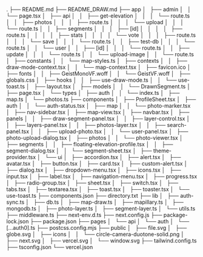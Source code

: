 .
├── README.md
├── README_DRAW.md
├── app
│   ├── admin
│   │   └── page.tsx
│   ├── api
│   │   ├── get-elevation
│   │   │   └── route.ts
│   │   ├── photos
│   │   │   ├── route.ts
│   │   │   └── upload
│   │   │       └── route.ts
│   │   ├── segments
│   │   │   ├── [id]
│   │   │   │   ├── route.ts
│   │   │   │   ├── stats
│   │   │   │   └── vote
│   │   │   ├── route.ts
│   │   │   └── save
│   │   │       └── route.ts
│   │   ├── test-db
│   │   │   └── route.ts
│   │   └── user
│   │       ├── [id]
│   │       │   └── route.ts
│   │       ├── update
│   │       │   └── route.ts
│   │       └── upload-image
│   │           └── route.ts
│   ├── constants
│   │   └── map-styles.ts
│   ├── contexts
│   │   ├── draw-mode-context.tsx
│   │   └── map-context.tsx
│   ├── favicon.ico
│   ├── fonts
│   │   ├── GeistMonoVF.woff
│   │   └── GeistVF.woff
│   ├── globals.css
│   ├── hooks
│   │   ├── use-draw-mode.ts
│   │   └── use-toast.ts
│   ├── layout.tsx
│   ├── models
│   │   └── DrawnSegment.ts
│   ├── page.tsx
│   └── types
│       ├── auth
│       │   └── index.ts
│       ├── map.ts
│       └── photos.ts
├── components
│   ├── ProfileSheet.tsx
│   ├── auth
│   │   └── auth-status.tsx
│   ├── map
│   │   └── photo-marker.tsx
│   ├── nav-sidebar.tsx
│   ├── map-view.tsx
│   ├── navbar.tsx
│   ├── panels
│   │   ├── draw-segment-panel.tsx
│   │   ├── layer-control.tsx
│   │   ├── layers-panel.tsx
│   │   ├── photos-layer.tsx
│   │   ├── search-panel.tsx
│   │   ├── upload-photo.tsx
│   │   └── user-panel.tsx
│   ├── photo-upload-dialog.tsx
│   ├── photos
│   │   └── photo-viewer.tsx
│   ├── segments
│   │   ├── floating-elevation-profile.tsx
│   │   ├── segment-dialog.tsx
│   │   └── segment-sheet.tsx
│   ├── theme-provider.tsx
│   └── ui
│       ├── accordion.tsx
│       ├── alert.tsx
│       ├── avatar.tsx
│       ├── button.tsx
│       ├── card.tsx
│       ├── custom-alert.tsx
│       ├── dialog.tsx
│       ├── dropdown-menu.tsx
│       ├── icons.tsx
│       ├── input.tsx
│       ├── label.tsx
│       ├── navigation-menu.tsx
│       ├── progress.tsx
│       ├── radio-group.tsx
│       ├── sheet.tsx
│       ├── switch.tsx
│       ├── tabs.tsx
│       ├── textarea.tsx
│       ├── toast.tsx
│       ├── toaster.tsx
│       └── use-toast.ts
├── components.json
├── directory.txt
├── lib
│   ├── auth-sync.ts
│   ├── db.ts
│   ├── map-draw.ts
│   ├── mapillary.ts
│   ├── mongodb.ts
│   ├── photo-layer.ts
│   ├── segment-layer.ts
│   └── utils.ts
├── middleware.ts
├── next-env.d.ts
├── next.config.js
├── package-lock.json
├── package.json
├── pages
│   └── api
│       └── auth
│           └── [...auth0].ts
├── postcss.config.mjs
├── public
│   ├── file.svg
│   ├── globe.svg
│   ├── icons
│   │   └── circle-camera-duotone-solid.png
│   ├── next.svg
│   ├── vercel.svg
│   └── window.svg
├── tailwind.config.ts
├── tsconfig.json
└── vercel.json
